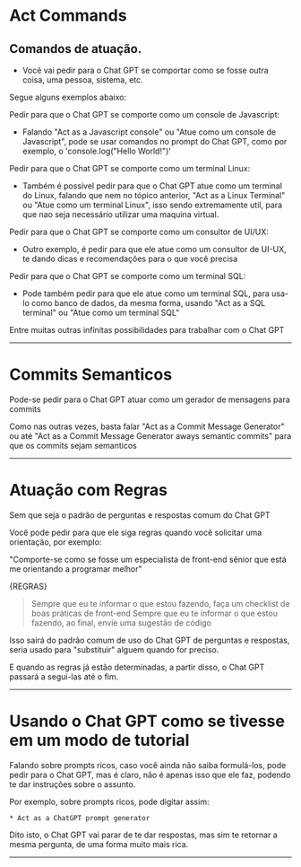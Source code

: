 # Act Commands

## Comandos de atuação.

* Você vai pedir para o Chat GPT se comportar como se fosse outra coisa, uma pessoa, sistema, etc.

Segue alguns exemplos abaixo:

Pedir para que o Chat GPT se comporte como um console de Javascript:

* Falando "Act as a Javascript console" ou "Atue como um console de Javascript", pode se usar comandos no prompt do Chat GPT, como por exemplo, o 'console.log("Hello World!")'

Pedir para que o Chat GPT se comporte como um terminal Linux:

* Também é possivel pedir para que o Chat GPT atue como um terminal do Linux, falando que nem no tópico anterior, "Act as a Linux Terminal" ou "Atue como um terminal Linux", isso sendo extremamente util, para que nao seja necessário utilizar uma maquina virtual.

Pedir para que o Chat GPT se comporte como um consultor de UI/UX:

* Outro exemplo, é pedir para que ele atue como um consultor de UI-UX, te dando dicas e recomendações para o que você precisa

Pedir para que o Chat GPT se comporte como um terminal SQL:

* Pode também pedir para que ele atue como um terminal SQL, para usa-lo como banco de dados, da mesma forma, usando "Act as a SQL terminal" ou "Atue como um terminal SQL"

Entre muitas outras infinitas possibilidades para trabalhar com o Chat GPT

---------------------------------------------------------------------------------------------------------
# Commits Semanticos

Pode-se pedir para o Chat GPT atuar como um gerador de mensagens para commits

Como nas outras vezes, basta falar "Act as a Commit Message Generator" ou até "Act as a Commit Message Generator aways semantic commits" para que os commits sejam semanticos

---------------------------------------------------------------------------------------------------------
# Atuação com Regras

Sem que seja o padrão de perguntas e respostas comum do Chat GPT

Você pode pedir para que ele siga regras quando você solicitar uma orientação, por exemplo:

"Comporte-se como se fosse um especialista de front-end sênior que está me orientando a programar melhor"

{REGRAS}
> Sempre que eu te informar o que estou fazendo, faça um checklist de boas práticas de front-end
> Sempre que eu te informar o que estou fazendo, ao final, envie uma sugestão de código

Isso sairá do padrão comum de uso do Chat GPT de perguntas e respostas, seria usado para "substituir" alguem quando for preciso.

E quando as regras já estão determinadas, a partir disso, o Chat GPT passará a segui-las até o fim.

---------------------------------------------------------------------------------------------------------
# Usando o Chat GPT como se tivesse em um modo de tutorial

Falando sobre prompts ricos, caso você ainda não saiba formulá-los, pode pedir para o Chat GPT, mas é claro, não é apenas isso que ele faz, podendo te dar instruções sobre o assunto.

Por exemplo, sobre prompts ricos, pode digitar assim:

	* Act as a ChatGPT prompt generator

Dito isto, o Chat GPT vai parar de te dar respostas, mas sim te retornar a mesma pergunta, de uma forma muito mais rica.

---------------------------------------------------------------------------------------------------------